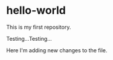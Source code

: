 # hello-world
This is my first repository.

Testing...Testing...

Here I'm adding new changes to the file.
